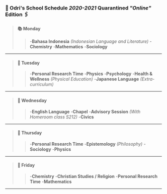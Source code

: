 ### :open_file_folder: Odri's School Schedule *2020-2021* Quarantined *"Online"* Edition :paperclips:

>#### :books: Monday 
>
>>-​​<strong>Bahasa Indonesia</strong>  *(Indonesian Language and Literature)*
>>-<strong>Chemistry</strong> 
>>-<strong>Mathematics</strong>
>>-<strong>Sociology</strong>
>>
---

>#### :pencil: Tuesday
>
>>-<strong>Personal Research Time</strong>
>>-<strong>Physics</strong>
>>-<strong>Psychology</strong>
>>-<strong>Health & Wellness</strong> _(Physical Education)_
>>-<strong>Japanese Language</strong> _(Extra-curriculum)_
---

>#### :notebook: Wednesday
>
>>-<strong>English Language</strong>
>>-<strong>Chapel</strong>
>>-<strong>Advisory Session</strong> *(With Homeroom class S212)*
>>-<strong>Civics</strong>
---

>#### :school_satchel: Thursday
>
>>-<strong>Personal Research Time</strong>
>>-<strong>Epistemology</strong>  *(Philosophy)*
>>-<strong>Sociology</strong>
>>-<strong>Physics</strong>
---

>#### :rocket: Friday
>
>>-<strong>Chemistry</strong>
>>-<strong>Christian Studies /  Religion</strong>
>>-<strong>Personal Research Time</strong>
>>-<strong>Mathematics</strong>

---
